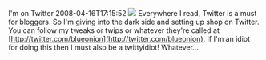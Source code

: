 I'm on Twitter
2008-04-16T17:15:52
![](http://assets2.twitter.com/images/twitter.png?1207955067) Everywhere I read, Twitter is a must for bloggers. So I'm giving into the dark side and setting up shop on Twitter. You can follow my tweaks or twips or whatever they're called at [http://twitter.com/blueonion](http://twitter.com/blueonion). If I'm an idiot for doing this then I must also be a twittyidiot! Whatever...
